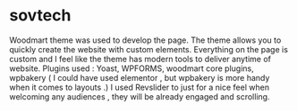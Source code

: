 # sovtech
Woodmart theme was used to develop the page. The theme allows you to quickly create the website with custom elements. Everything on the page is custom and I feel like the theme has modern tools to deliver anytime of website.
Plugins used : Yoast, WPFORMS, woodmart core plugins, wpbakery ( I could have used elementor , but wpbakery is more handy when it comes to layouts .) 
I used Revslider to just for a nice feel when welcoming any audiences , they will be already engaged and scrolling.
